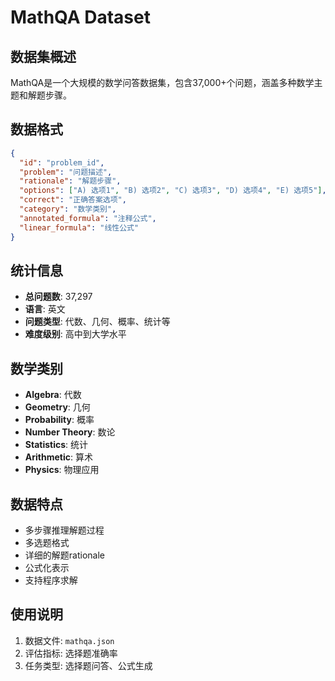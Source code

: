 # MathQA Dataset

## 数据集概述
MathQA是一个大规模的数学问答数据集，包含37,000+个问题，涵盖多种数学主题和解题步骤。

## 数据格式
```json
{
  "id": "problem_id",
  "problem": "问题描述",
  "rationale": "解题步骤",
  "options": ["A) 选项1", "B) 选项2", "C) 选项3", "D) 选项4", "E) 选项5"],
  "correct": "正确答案选项",
  "category": "数学类别",
  "annotated_formula": "注释公式",
  "linear_formula": "线性公式"
}
```

## 统计信息
- **总问题数**: 37,297
- **语言**: 英文
- **问题类型**: 代数、几何、概率、统计等
- **难度级别**: 高中到大学水平

## 数学类别
- **Algebra**: 代数
- **Geometry**: 几何  
- **Probability**: 概率
- **Number Theory**: 数论
- **Statistics**: 统计
- **Arithmetic**: 算术
- **Physics**: 物理应用

## 数据特点
- 多步骤推理解题过程
- 多选题格式
- 详细的解题rationale
- 公式化表示
- 支持程序求解

## 使用说明
1. 数据文件: `mathqa.json`
2. 评估指标: 选择题准确率
3. 任务类型: 选择题问答、公式生成 